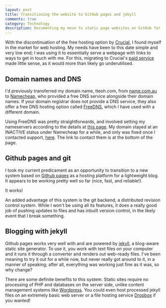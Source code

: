 ```yaml
---
layout: post
title: Transitioning the website to GitHub pages and jekyll
comments: true
category: Technology
description: Documenting my move to static page websites on GitHub for my personal website. In short, works nicely and the system is well organised.
---
```


With the discontinuation of the free hosting option by <a href="http://www.crucial.com.au">Crucial</a>, I found myself in the market for web hosting. My needs have been to this date simple and very low end; I was using it to essentially serve a webpage with links to ways to get in touch with me. For this, migrating to Crucial's <a href="http://www.crucial.com.au/web-hosting/">paid service</a> made little sense, as it would more than likely go underutilised.

<!--break-->

## Domain names and DNS

I'd previously transferred my domain name, tteoh.com, from <a href="http://www.name.com.au">name.com.au</a> to <a href="https://www.namecheap.com/">Namecheap</a>, who provided a free DNS service alongside their domain names. If your domain registrar does not provide a DNS service, they also offer a free DNS hosting option called <a href="https://www.namecheap.com/domains/freedns.aspx">FreeDNS</a>, which I have used with a different domain. 

Using FreeDNS was pretty straightforwards, and involved setting my nameservers according to the details at <a href="https://www.namecheap.com/support/knowledgebase/article.aspx/536/51/how-do-i-set-my-domain-to-use-namecheaps-freedns-servers">this page</a>. My domain stayed at an INACTIVE status under Namecheap for a while, and only was fixed once I contacted support, <a href="https://www.namecheap.com/support/live-chat/general.aspx">here</a>. The link to contact them is at the bottom of the page. 

## Github pages and git

I took my current predicament as an opportunity to transition to a new system based on <a href="https://pages.github.com/">Github pages</a> as a hosting platform for a lightweight blog. It appears to be working pretty well so far (nice, fast, and reliable!). 

<div class="message">
  It works! 
</div>

An added advantage of this system is the git backend, a distributed revision control system. While I won't be using all its features, it does a really good job of pushing updates to files and has inbuilt version control, in the likely event that I break something. 

## Blogging with jekyll

Github pages works very well with and are powered by <a href="http://jekyllrb.com/">jekyll</a>, a blog-aware static site generator. To use it, you work with text files on your computer and it runs it through a converter and renders out web-ready files. I've been meaning to try it out for a while now, but never really got around to it, in a manner of speaking; after all, everything was working just fine as it was, so why change? 

There are some definite benefits to this system. Static sites require no processing of PHP and databases on the server side, unlike content management systems like <a href="https://wordpress.com/">Wordpress</a>. You could even host processed jekyll files on an extremely basic web server or a file hosting service <a href="http://www.dropbox.com">Dropbox</a> if you wanted! 
